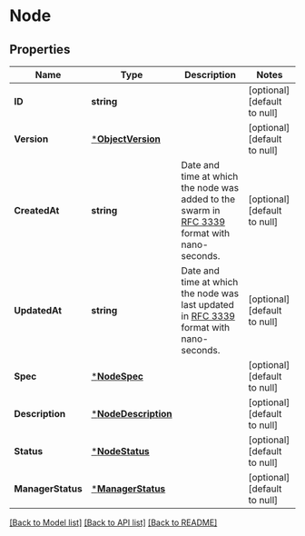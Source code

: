 # Node

## Properties
Name | Type | Description | Notes
------------ | ------------- | ------------- | -------------
**ID** | **string** |  | [optional] [default to null]
**Version** | [***ObjectVersion**](ObjectVersion.md) |  | [optional] [default to null]
**CreatedAt** | **string** | Date and time at which the node was added to the swarm in [RFC 3339](https://www.ietf.org/rfc/rfc3339.txt) format with nano-seconds.  | [optional] [default to null]
**UpdatedAt** | **string** | Date and time at which the node was last updated in [RFC 3339](https://www.ietf.org/rfc/rfc3339.txt) format with nano-seconds.  | [optional] [default to null]
**Spec** | [***NodeSpec**](NodeSpec.md) |  | [optional] [default to null]
**Description** | [***NodeDescription**](NodeDescription.md) |  | [optional] [default to null]
**Status** | [***NodeStatus**](NodeStatus.md) |  | [optional] [default to null]
**ManagerStatus** | [***ManagerStatus**](ManagerStatus.md) |  | [optional] [default to null]

[[Back to Model list]](../README.md#documentation-for-models) [[Back to API list]](../README.md#documentation-for-api-endpoints) [[Back to README]](../README.md)


